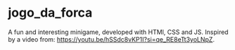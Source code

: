 # jogo_da_forca
A fun and interesting minigame, developed with HTMl, CSS and JS.
Inspired by a video from: https://youtu.be/hSSdc8vKP1I?si=qe_RE8eTt3yoLNpZ.
